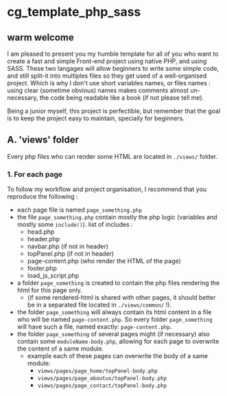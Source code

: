 # cg_template_php_sass

## **warm welcome**

I am pleased to present you my humble template for all of you who want to create a fast and simple Front-end project using native PHP, and using SASS. These two langages will allow beginners to write some simple code, and still split-it into multiples files so they get used of a well-organised project. Which is why I don't use short variables names, or files names : using clear (sometime obvious) names makes comments almost un-necessary, the code being readable like a book (if not please tell me).

Being a junior myself, this project is perfectible, but remember that the goal is to keep the project easy to maintain, specially for beginners.

## **A. 'views' folder**

Every php files who can render some HTML are located in `./views/` folder.

### **1. For each page**

To follow my workflow and project organisation, I recommend that you reproduce the following :

- each page file is named `page_something.php`
- the file `page_something.php` contain mostly the php logic (variables and mostly some `include()`). list of includes :
  - head.php
  - header.php
  - navbar.php (if not in header)
  - topPanel.php (if not in header)
  - page-content.php (who render the HTML of the page)
  - footer.php
  - load_js_script.php
- a folder `page_something` is created to contain the php files rendering the html for this page only. 
  - (if some rendered-html is shared with other pages, it should better be in a separated file located in `./views/common/` !).
- the folder `page_something` will always contain its html content in a file who will be named `page-content.php`. So every folder `page_something` will have such a file, named exactly: `page-content.php`.
- the folder `page_something` of several pages might (if necessary) also contain some `moduleName-body.php`, allowing for each page to overwrite the content of a same module. 
  - example each of these pages can overwrite the body of a same module:
    - `views/pages/page_home/topPanel-body.php`
    - `views/pages/page_aboutus/topPanel-body.php`
    - `views/pages/page_contact/topPanel-body.php`
